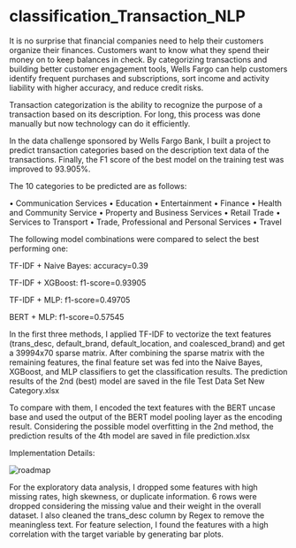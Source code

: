 # classification_Transaction_NLP

It is no surprise that financial companies need to help their customers organize their finances. Customers want to know what they spend their money on to keep balances in check. By categorizing transactions and building better customer engagement tools, Wells Fargo can help customers identify frequent purchases and subscriptions, sort income and activity liability with higher accuracy, and reduce credit risks. 

Transaction categorization is the ability to recognize the purpose of a transaction based on its description. For long, this process was done manually but now technology can do it efficiently.

In the data challenge sponsored by Wells Fargo Bank, I built a project to predict transaction categories based on the description text data of the transactions. Finally, the F1 score of the best model on the training test was improved to 93.905%.

The 10 categories to be predicted are as follows:

• Communication Services 
• Education 
• Entertainment
• Finance 
• Health and Community Service 
• Property and Business Services 
• Retail Trade 
• Services to Transport 
• Trade, Professional and Personal Services
• Travel 

The following model combinations were compared to select the best performing one:

TF-IDF +  Naive Bayes: accuracy=0.39

TF-IDF + XGBoost: f1-score=0.93905

TF-IDF + MLP: f1-score=0.49705

BERT + MLP: f1-score=0.57545

In the first three methods, I applied TF-IDF to vectorize the text features (trans_desc, default_brand, default_location, and coalesced_brand) and get a 39994x70 sparse matrix. After combining the sparse matrix with the remaining features, the final feature set was fed into the Naive Bayes, XGBoost, and MLP classifiers to get the classification results. The prediction results of the 2nd (best) model are saved in the file Test Data Set New Category.xlsx

To compare with them, I encoded the text features with the BERT uncase base and used the output of the BERT model pooling layer as the encoding result. Considering the possible model overfitting in the 2nd method, the prediction results of the 4th model are saved in file prediction.xlsx

Implementation Details: 

![roadmap](https://user-images.githubusercontent.com/63036112/201251102-5b2300f2-ed2b-43a1-b657-36e6869ff04c.png)

For the exploratory data analysis, I dropped some features with high missing rates, high skewness, or duplicate information. 6 rows were dropped considering the missing value and their weight in the overall dataset. I also cleaned the trans_desc column by Regex to remove the meaningless text. For feature selection, I found the features with a high correlation with the target variable by generating bar plots.
